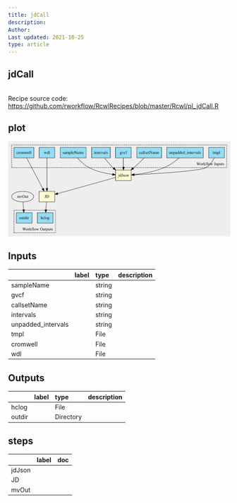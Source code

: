 ```yaml
---
title: jdCall
description: 
Author: 
Last updated: 2021-10-25
type: article
---
```

## jdCall
<br>Recipe source code: <https://github.com/rworkflow/RcwlRecipes/blob/master/Rcwl/pl_jdCall.R>
## plot
![## jdCall](/plots/jdCall.svg)
## Inputs
|                   |label |type   |description  |
|:------------------|:-----|:------|:------------|
|sampleName         |      |string |  |
|gvcf               |      |string |  |
|callsetName        |      |string |  |
|intervals          |      |string |  |
|unpadded_intervals |      |string |  |
|tmpl               |      |File   |  |
|cromwell           |      |File   |  |
|wdl                |      |File   |  |
## Outputs
|       |label        |type      |description  |
|:------|:------------|:---------|:------------|
|hclog  |  |File      |  |
|outdir |  |Directory |  |
## steps
|       |label        |doc          |
|:------|:------------|:------------|
|jdJson |  |  |
|JD     |  |  |
|mvOut  |  |  |
